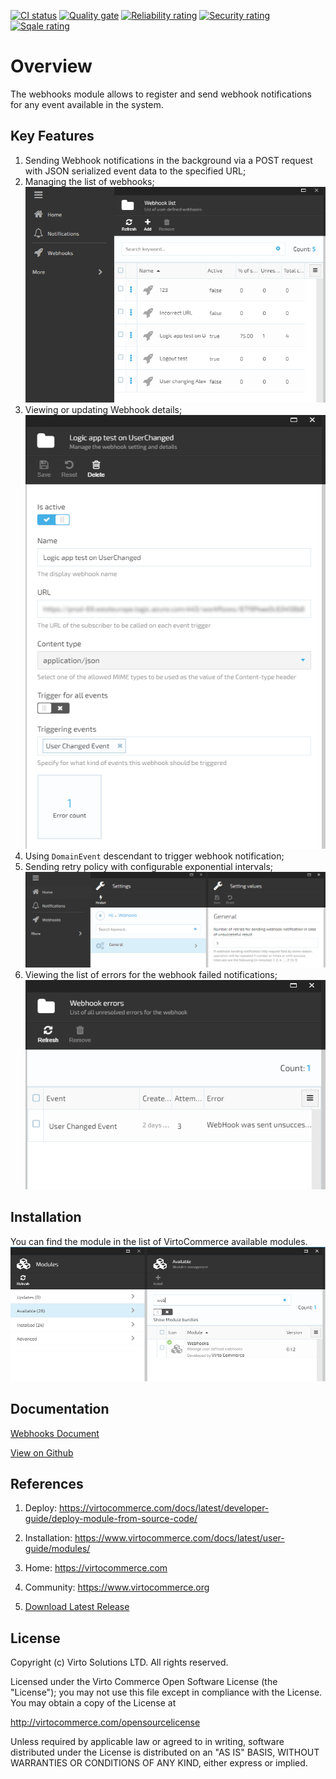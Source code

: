 
[![CI status](https://github.com/VirtoCommerce/vc-module-webhooks/workflows/Module%20CI/badge.svg?branch=dev)](https://github.com/VirtoCommerce/vc-module-webhooks/actions?query=workflow%3A"Module+CI") [![Quality gate](https://sonarcloud.io/api/project_badges/measure?project=VirtoCommerce_vc-module-webhooks&metric=alert_status&branch=dev)](https://sonarcloud.io/dashboard?id=VirtoCommerce_vc-module-webhooks) [![Reliability rating](https://sonarcloud.io/api/project_badges/measure?project=VirtoCommerce_vc-module-webhooks&metric=reliability_rating&branch=dev)](https://sonarcloud.io/dashboard?id=VirtoCommerce_vc-module-webhooks) [![Security rating](https://sonarcloud.io/api/project_badges/measure?project=VirtoCommerce_vc-module-webhooks&metric=security_rating&branch=dev)](https://sonarcloud.io/dashboard?id=VirtoCommerce_vc-module-webhooks) [![Sqale rating](https://sonarcloud.io/api/project_badges/measure?project=VirtoCommerce_vc-module-webhooks&metric=sqale_rating&branch=dev)](https://sonarcloud.io/dashboard?id=VirtoCommerce_vc-module-webhooks)

# Overview

The webhooks module allows to register and send webhook notifications for any event available in the system.

## Key Features

1. Sending Webhook notifications in the background via a POST request with JSON serialized event data to the specified URL;  
1. Managing the list of webhooks;  
![WebhookList](docs/media/webhook-list.png)
1. Viewing or updating Webhook details;
![WebhookDetails](docs/media/webhook-details.png)
1. Using `DomainEvent` descendant to trigger webhook notification;  
1. Sending retry policy with configurable exponential intervals;  
![WebhookSettings](docs/media/webhook-settings.png)
1. Viewing the list of errors for the webhook failed notifications;  
![WebhookErrorList](docs/media/webhook-error-list.png)

## Installation

You can find the module in the list of VirtoCommerce available modules.  
![WebhookInstall](docs/media/webhook-install.png)

## Documentation

[Webhooks Document](/docs/index.md)

[View on Github](https://github.com/VirtoCommerce/vc-module-webhooks/tree/dev)

## References

1. Deploy: https://virtocommerce.com/docs/latest/developer-guide/deploy-module-from-source-code/

1. Installation: https://www.virtocommerce.com/docs/latest/user-guide/modules/

1. Home: https://virtocommerce.com

1. Community: https://www.virtocommerce.org

1. [Download Latest Release](https://github.com/VirtoCommerce/vc-module-webhooks/releases/)

## License

Copyright (c) Virto Solutions LTD. All rights reserved.

Licensed under the Virto Commerce Open Software License (the "License"); you may not use this file except in compliance with the License. You may obtain a copy of the License at

http://virtocommerce.com/opensourcelicense

Unless required by applicable law or agreed to in writing, software distributed under the License is distributed on an "AS IS" BASIS, WITHOUT WARRANTIES OR CONDITIONS OF ANY KIND, either express or implied.
